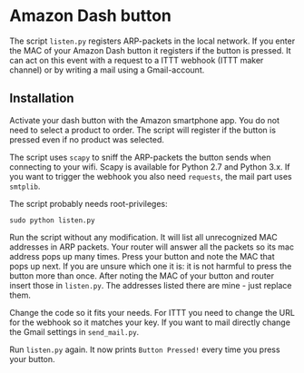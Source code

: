 # Amazon Dash button
The script `listen.py` registers ARP-packets in the local network. 
If you enter the MAC of your Amazon Dash button it registers if the
button is pressed. It can act on this event with a request to a ITTT 
webhook (ITTT maker channel) or by writing a mail using a 
Gmail-account.

## Installation
Activate your dash button with the Amazon smartphone app. You do not 
need to select a product to order. The script will register if the 
button is pressed even if no product was selected.

The script uses `scapy` to sniff the ARP-packets the button sends when 
connecting to your wifi. Scapy is available for Python 2.7 and Python 3.x.
If you want to trigger the webhook you also need `requests`, the mail
part uses `smtplib`.

The script probably needs root-privileges:
```shell
sudo python listen.py
```

Run the script without any modification. It will list all unrecognized 
MAC addresses in ARP packets. Your router will answer all the packets
so its mac address pops up many times. Press your button and note the 
MAC that pops up next. If you are unsure which one it is: it is not
harmful to press the button more than once. After noting the MAC of your
button and router insert those in `listen.py`. The addresses listed there
are mine - just replace them.

Change the code so it fits your needs. For ITTT you need to change the 
URL for the webhook so it matches your key. If you want to mail directly
change the Gmail settings in `send_mail.py`.

Run `listen.py` again. It now prints `Button Pressed!` every time you 
press your button.
